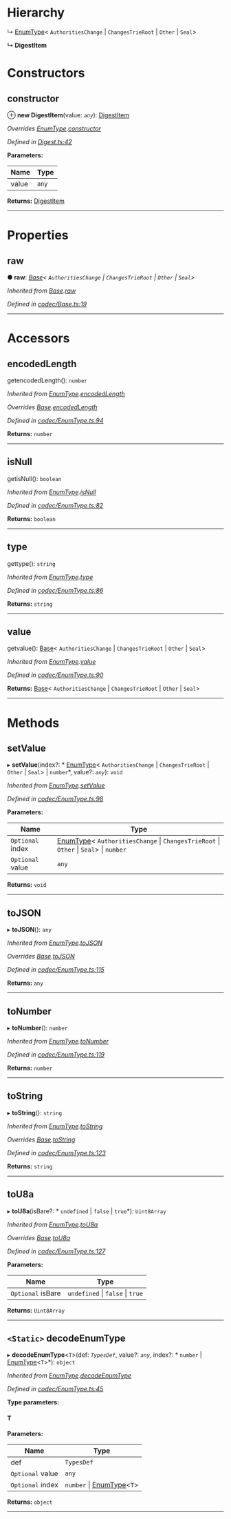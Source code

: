 

# Hierarchy

↳  [EnumType](_codec_enumtype_.enumtype.md)< `AuthoritiesChange` &#124; `ChangesTrieRoot` &#124; `Other` &#124; `Seal`>

**↳ DigestItem**

# Constructors

<a id="constructor"></a>

##  constructor

⊕ **new DigestItem**(value: *`any`*): [DigestItem](_digest_.digestitem.md)

*Overrides [EnumType](_codec_enumtype_.enumtype.md).[constructor](_codec_enumtype_.enumtype.md#constructor)*

*Defined in [Digest.ts:42](https://github.com/polkadot-js/api/blob/19aed57/packages/types/src/Digest.ts#L42)*

**Parameters:**

| Name | Type |
| ------ | ------ |
| value | `any` |

**Returns:** [DigestItem](_digest_.digestitem.md)

___

# Properties

<a id="raw"></a>

##  raw

**● raw**: *[Base](_codec_base_.base.md)< `AuthoritiesChange` &#124; `ChangesTrieRoot` &#124; `Other` &#124; `Seal`>*

*Inherited from [Base](_codec_base_.base.md).[raw](_codec_base_.base.md#raw)*

*Defined in [codec/Base.ts:19](https://github.com/polkadot-js/api/blob/19aed57/packages/types/src/codec/Base.ts#L19)*

___

# Accessors

<a id="encodedlength"></a>

##  encodedLength

getencodedLength(): `number`

*Inherited from [EnumType](_codec_enumtype_.enumtype.md).[encodedLength](_codec_enumtype_.enumtype.md#encodedlength)*

*Overrides [Base](_codec_base_.base.md).[encodedLength](_codec_base_.base.md#encodedlength)*

*Defined in [codec/EnumType.ts:94](https://github.com/polkadot-js/api/blob/19aed57/packages/types/src/codec/EnumType.ts#L94)*

**Returns:** `number`

___
<a id="isnull"></a>

##  isNull

getisNull(): `boolean`

*Inherited from [EnumType](_codec_enumtype_.enumtype.md).[isNull](_codec_enumtype_.enumtype.md#isnull)*

*Defined in [codec/EnumType.ts:82](https://github.com/polkadot-js/api/blob/19aed57/packages/types/src/codec/EnumType.ts#L82)*

**Returns:** `boolean`

___
<a id="type"></a>

##  type

gettype(): `string`

*Inherited from [EnumType](_codec_enumtype_.enumtype.md).[type](_codec_enumtype_.enumtype.md#type)*

*Defined in [codec/EnumType.ts:86](https://github.com/polkadot-js/api/blob/19aed57/packages/types/src/codec/EnumType.ts#L86)*

**Returns:** `string`

___
<a id="value"></a>

##  value

getvalue(): [Base](_codec_base_.base.md)< `AuthoritiesChange` &#124; `ChangesTrieRoot` &#124; `Other` &#124; `Seal`>

*Inherited from [EnumType](_codec_enumtype_.enumtype.md).[value](_codec_enumtype_.enumtype.md#value)*

*Defined in [codec/EnumType.ts:90](https://github.com/polkadot-js/api/blob/19aed57/packages/types/src/codec/EnumType.ts#L90)*

**Returns:** [Base](_codec_base_.base.md)< `AuthoritiesChange` &#124; `ChangesTrieRoot` &#124; `Other` &#124; `Seal`>

___

# Methods

<a id="setvalue"></a>

##  setValue

▸ **setValue**(index?: * [EnumType](_codec_enumtype_.enumtype.md)< `AuthoritiesChange` &#124; `ChangesTrieRoot` &#124; `Other` &#124; `Seal`> &#124; `number`*, value?: *`any`*): `void`

*Inherited from [EnumType](_codec_enumtype_.enumtype.md).[setValue](_codec_enumtype_.enumtype.md#setvalue)*

*Defined in [codec/EnumType.ts:98](https://github.com/polkadot-js/api/blob/19aed57/packages/types/src/codec/EnumType.ts#L98)*

**Parameters:**

| Name | Type |
| ------ | ------ |
| `Optional` index |  [EnumType](_codec_enumtype_.enumtype.md)< `AuthoritiesChange` &#124; `ChangesTrieRoot` &#124; `Other` &#124; `Seal`> &#124; `number`|
| `Optional` value | `any` |

**Returns:** `void`

___
<a id="tojson"></a>

##  toJSON

▸ **toJSON**(): `any`

*Inherited from [EnumType](_codec_enumtype_.enumtype.md).[toJSON](_codec_enumtype_.enumtype.md#tojson)*

*Overrides [Base](_codec_base_.base.md).[toJSON](_codec_base_.base.md#tojson)*

*Defined in [codec/EnumType.ts:115](https://github.com/polkadot-js/api/blob/19aed57/packages/types/src/codec/EnumType.ts#L115)*

**Returns:** `any`

___
<a id="tonumber"></a>

##  toNumber

▸ **toNumber**(): `number`

*Inherited from [EnumType](_codec_enumtype_.enumtype.md).[toNumber](_codec_enumtype_.enumtype.md#tonumber)*

*Defined in [codec/EnumType.ts:119](https://github.com/polkadot-js/api/blob/19aed57/packages/types/src/codec/EnumType.ts#L119)*

**Returns:** `number`

___
<a id="tostring"></a>

##  toString

▸ **toString**(): `string`

*Inherited from [EnumType](_codec_enumtype_.enumtype.md).[toString](_codec_enumtype_.enumtype.md#tostring)*

*Overrides [Base](_codec_base_.base.md).[toString](_codec_base_.base.md#tostring)*

*Defined in [codec/EnumType.ts:123](https://github.com/polkadot-js/api/blob/19aed57/packages/types/src/codec/EnumType.ts#L123)*

**Returns:** `string`

___
<a id="tou8a"></a>

##  toU8a

▸ **toU8a**(isBare?: * `undefined` &#124; `false` &#124; `true`*): `Uint8Array`

*Inherited from [EnumType](_codec_enumtype_.enumtype.md).[toU8a](_codec_enumtype_.enumtype.md#tou8a)*

*Overrides [Base](_codec_base_.base.md).[toU8a](_codec_base_.base.md#tou8a)*

*Defined in [codec/EnumType.ts:127](https://github.com/polkadot-js/api/blob/19aed57/packages/types/src/codec/EnumType.ts#L127)*

**Parameters:**

| Name | Type |
| ------ | ------ |
| `Optional` isBare |  `undefined` &#124; `false` &#124; `true`|

**Returns:** `Uint8Array`

___
<a id="decodeenumtype"></a>

## `<Static>` decodeEnumType

▸ **decodeEnumType**<`T`>(def: *`TypesDef`*, value?: *`any`*, index?: * `number` &#124; [EnumType](_codec_enumtype_.enumtype.md)<`T`>*): `object`

*Inherited from [EnumType](_codec_enumtype_.enumtype.md).[decodeEnumType](_codec_enumtype_.enumtype.md#decodeenumtype)*

*Defined in [codec/EnumType.ts:45](https://github.com/polkadot-js/api/blob/19aed57/packages/types/src/codec/EnumType.ts#L45)*

**Type parameters:**

#### T 
**Parameters:**

| Name | Type |
| ------ | ------ |
| def | `TypesDef` |
| `Optional` value | `any` |
| `Optional` index |  `number` &#124; [EnumType](_codec_enumtype_.enumtype.md)<`T`>|

**Returns:** `object`

___

